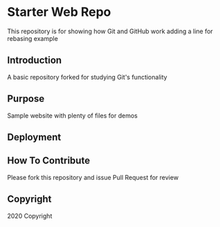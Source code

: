 # Starter Web Repo

This repository is for showing how Git and GitHub work adding a line for rebasing example

## Introduction

A basic repository forked for studying Git's functionality

## Purpose

Sample website with plenty of files for demos

## Deployment

## How To Contribute

Please fork this repository and issue Pull Request for review

## Copyright

2020 Copyright